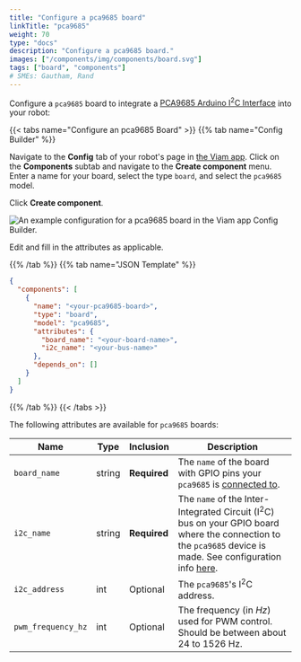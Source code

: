 ```yaml
---
title: "Configure a pca9685 board"
linkTitle: "pca9685"
weight: 70
type: "docs"
description: "Configure a pca9685 board."
images: ["/components/img/components/board.svg"]
tags: ["board", "components"]
# SMEs: Gautham, Rand
---
```


Configure a `pca9685` board to integrate a [PCA9685 Arduino I<sup>2</sup>C Interface](https://www.adafruit.com/product/815) into your robot:

{{< tabs name="Configure an pca9685 Board" >}}
{{% tab name="Config Builder" %}}

Navigate to the **Config** tab of your robot's page in [the Viam app](https://app.viam.com).
Click on the **Components** subtab and navigate to the **Create component** menu.
Enter a name for your board, select the type `board`, and select the `pca9685` model.

Click **Create component**.

![An example configuration for a pca9685 board in the Viam app Config Builder.](../img/pca9685-ui-config.png)

Edit and fill in the attributes as applicable.

{{% /tab %}}
{{% tab name="JSON Template" %}}

```json {class="line-numbers linkable-line-numbers"}
{
  "components": [
    {
      "name": "<your-pca9685-board>",
      "type": "board",
      "model": "pca9685",
      "attributes": {
        "board_name": "<your-board-name>",
        "i2c_name": "<your-bus-name>"
      },
      "depends_on": []
    }
  ]
}
```

{{% /tab %}}
{{< /tabs >}}

The following attributes are available for `pca9685` boards:

| Name | Type | Inclusion | Description |
| ---- | ---- | --------- | ----------- |
| `board_name` | string | **Required** | The `name` of the board with GPIO pins your `pca9685` is [connected to](https://learn.adafruit.com/16-channel-pwm-servo-driver/hooking-it-up). |
| `i2c_name` | string | **Required** | The `name` of the Inter-Integrated Circuit (I<sup>2</sup>C) bus on your GPIO board where the connection to the `pca9685` device is made. See configuration info [here](/components/board/#i2cs). |
| `i2c_address` | int | Optional | The `pca9685`'s I<sup>2</sup>C address. |
| `pwm_frequency_hz` | int | Optional | The frequency (in *Hz*) used for PWM control. Should be between about 24 to 1526 Hz. |
<!--
| `analogs` | object | Optional | Attributes of any pins that can be used as Analog-to-Digital Converter (ADC) inputs. See configuration info [here](/components/board/#analogs). |
| `digital_interrupts` | object | Optional | Pin and name of any digital interrupts. See configuration info [here](/components/board/#digital-interrupts). |
| `spis` | object | Optional | Any Serial Peripheral Interface (SPI) chip select bus pins' index and name. See configuration info [here](/components/board/#spi-buses). |
| `i2cs` | object | Optional | Any Inter Integrated Circuit (I2C) bus pins' index and name. See configuration info [here](/components/board/#i2cs). | -->
